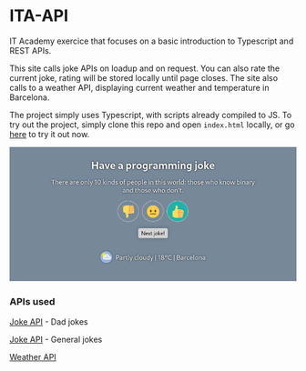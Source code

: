 # ITA-API

IT Academy exercice that focuses on a basic introduction to Typescript and REST APIs.

This site calls joke APIs on loadup and on request. You can also rate the current joke, rating will be stored locally until page closes. The site also calls to a weather API, displaying current weather and temperature in Barcelona.

The project simply uses Typescript, with scripts already compiled to JS. To try out the project, simply clone this repo and open `index.html` locally, or go [here](https://readek.github.io/ITA-API/) to try it out now.

<p align="center">

  <img src="https://raw.githubusercontent.com/Readek/ITA-API/refs/heads/main/preview.png" alt="Preview">
  
</p>

### APIs used

[Joke API](https://icanhazdadjoke.com/) - Dad jokes

[Joke API](https://jokeapi.dev/) - General jokes

[Weather API](https://weatherstack.com/)